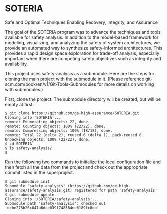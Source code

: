 # SOTERIA
Safe and Optimal Techniques Enabling Recovery, Integrity, and Assurance

The goal of the SOTERIA program was to advance the techniques and tools available
for safety analysis. In addition to the model-based framework for modeling, visualizing,
and analyzing the safety of system architectures, we provide an automated way to 
synthesize safety-informed architectures. This provides a rapid design space exploration
for trade-off analysis, especially important when there are competing safety objectives
such as integrity and availability.

This project uses safety-analysis as a submodule. Here are the steps for cloning the 
main project with the submodule in it. (Please reference git-scm.com/book/en/v1/Git-Tools-Submodules
for more details on working with submodules.)

First, clone the project. The submodule directory will be created, but will be empty at first.

```
$ git clone https://github.com/ge-high-assurance/SOTERIA.git
Cloning into 'SOTERIA'...
remote: Enumerating objects: 22, done.
remote: Counting objects: 100% (22/22), done.
remote: Compressing objects: 100% (18/18), done.
remote: Total 22 (delta 2), reused 6 (delta 1), pack-reused 0
Unpacking objects: 100% (22/22), done.
$ cd SOTERIA
$ ls safety-analysis/
$
```

Run the following two commands to initialize the local configuration file and then fetch
all the data from the project and check out the appropriate commit listed in the superproject. 

```
$ git submodule init
Submodule 'safety-analysis' (https://github.com/ge-high-assurance/safety-analysis.git) registered for path 'safety-analysis'
$ git submodule update
Cloning into '/SOTERIA/safety-analysis'...
Submodule path 'safety-analysis': checked out 'dcbe278b26c047a6dce039f748384ee6189fc8db'
```
